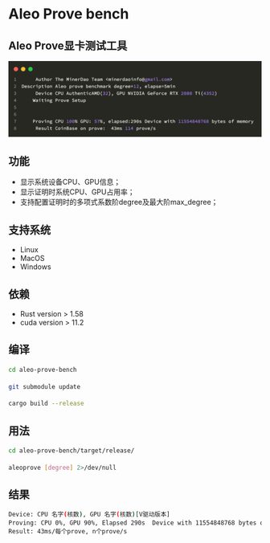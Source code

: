 # Aleo Prove bench

## Aleo Prove显卡测试工具

<img src="./aleo_prove_screenshot.png" alt="Running aleo prove on terminal">

## 功能

- 显示系统设备CPU、GPU信息；
- 显示证明时系统CPU、GPU占用率；
- 支持配置证明时的多项式系数阶degree及最大阶max_degree；

## 支持系统

- Linux
- MacOS
- Windows

## 依赖

- Rust version > 1.58
- cuda version > 11.2

## 编译

```bash
cd aleo-prove-bench

git submodule update

cargo build --release
```

## 用法

```bash
cd aleo-prove-bench/target/release/

aleoprove [degree] 2>/dev/null
```

## 结果

```sh
Device: CPU 名字(核数), GPU 名字(核数)[V驱动版本]
Proving: CPU 0%, GPU 90%, Elapsed 290s  Device with 11554848768 bytes of memory
Result: 43ms/每个prove, n个prove/s
```
